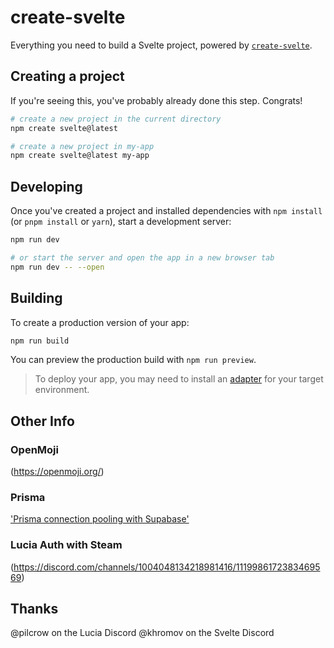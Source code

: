 # create-svelte

Everything you need to build a Svelte project, powered by [`create-svelte`](https://github.com/sveltejs/kit/tree/master/packages/create-svelte).

## Creating a project

If you're seeing this, you've probably already done this step. Congrats!

```bash
# create a new project in the current directory
npm create svelte@latest

# create a new project in my-app
npm create svelte@latest my-app
```

## Developing

Once you've created a project and installed dependencies with `npm install` (or `pnpm install` or `yarn`), start a development server:

```bash
npm run dev

# or start the server and open the app in a new browser tab
npm run dev -- --open
```

## Building

To create a production version of your app:

```bash
npm run build
```

You can preview the production build with `npm run preview`.

> To deploy your app, you may need to install an [adapter](https://kit.svelte.dev/docs/adapters) for your target environment.

## Other Info

### OpenMoji
(https://openmoji.org/)

### Prisma

['Prisma connection pooling with Supabase'](https://supabase.com/partners/integrations/prisma#connection-pooling-with-supabase)

### Lucia Auth with Steam

(https://discord.com/channels/1004048134218981416/1119986172383469569)


## Thanks

@pilcrow on the Lucia Discord
@khromov on the Svelte Discord